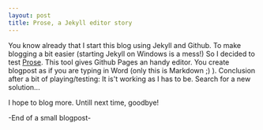 ```yaml
---
layout: post
title: Prose, a Jekyll editor story
---
```


You know already that I start this blog using Jekyll and Github. To make blogging a bit easier (starting Jekyll on Windows is a mess!) So I decided to test [Prose](http://www.prose.io "Prose"). This tool gives Github Pages an handy editor. You create blogpost as if you are typing in Word (only this is Markdown ;) ). Conclusion after a bit of playing/testing: It is't working as I has to be. Search for a new solution...

I hope to blog more. Untill next time, goodbye!

-End of a small blogpost-
